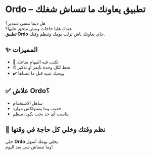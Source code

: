 # Ordo – تطبيق يعاونك ما تنساش شغلك

هل ديما تنسى شندير؟  
عندك هلبا حاجات ومش ملحق عليها؟  
**تطبيق Ordo** جاي يعاونك باش ترتّب يومك وتنظم وقتك.

## ✨ المميزات

- 📌 تكتب فيه المهام متاعك
- ⏰ تحط لكل وحدة تايمر أو تذكير
- ✔️ ويجيك تنبيه قبل ما تنساها

## ✅ علاش Ordo؟

- ساهل الاستخدام  
- خفيف وما يستهلكش موارد  
- يناسب أي حد يحب يكون منظم  

## 🔔 نظم وقتك وخلي كل حاجة في وقتها

خلي **Ordo** يخلي يومك أسهل  
وما تنساش شي بعد اليوم!
